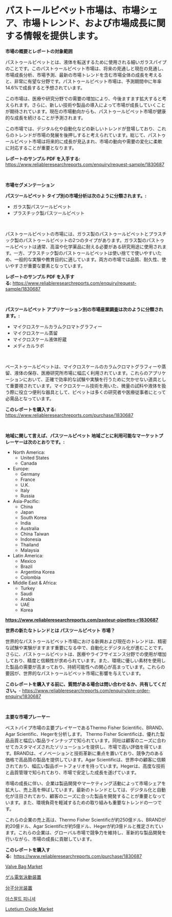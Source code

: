 <p><h1>パストールピペット市場は、市場シェア、市場トレンド、および市場成長に関する情報を提供します。</h1></p><p><strong>市場の概要とレポートの対象範囲</strong></p>
<p><p>パストゥールピペットとは、液体を転送するために使用される細いガラスパイプのことです。このパストゥールピペット市場は、将来の見通しと現在の見通し、市場成長分析、市場予測、最新の市場トレンドを含む市場全体の成長を考えると、非常に有望な分野です。パストゥールピペット市場は、予測期間中に年率14.6%で成長すると予想されています。</p><p>この市場は、医療や研究分野での需要の増加により、今後ますます拡大すると考えられます。さらに、新しい技術や製品の導入によって市場が成長していくことが期待されています。現在の市場動向からも、パストゥールピペット市場が健康的な成長を続けることが予測されます。</p><p>この市場では、デジタル化や自動化などの新しいトレンドが登場しており、これらのトレンドが市場の発展を後押しすると考えられています。総じて、パストゥールピペット市場は将来的に成長が見込まれ、市場の動向や需要の変化に柔軟に対応することが重要となります。</p></p>
<p><strong>レポートのサンプル PDF を入手する:</strong> <a href="https://www.reliableresearchreports.com/enquiry/request-sample/1830687">https://www.reliableresearchreports.com/enquiry/request-sample/1830687</a></p>
<p>&nbsp;</p>
<p><strong>市場セグメンテーション</strong></p>
<p><strong>パスツールピペット タイプ別の市場分析は次のように分類されます。:</strong></p>
<p><ul><li>ガラス製パスツールピペット</li><li>プラスチック製パスツールピペット</li></ul></p>
<p>&nbsp;</p>
<p><p>パストゥールピペットの市場には、ガラス製のパストゥールピペットとプラスチック製のパストゥールピペットの2つのタイプがあります。ガラス製のパストゥールピペットは通常、高温や化学薬品に耐える必要がある研究用途に使用されます。一方、プラスチック製のパストゥールピペットは使い捨てで使いやすいため、一般的な実験や教育目的に適しています。両方の市場では品質、耐久性、使いやすさが重要な要素となっています。</p></p>
<p><strong>レポートのサンプル PDF を入手する:</strong>&nbsp;<a href="https://www.reliableresearchreports.com/enquiry/request-sample/1830687">https://www.reliableresearchreports.com/enquiry/request-sample/1830687</a></p>
<p>&nbsp;</p>
<p><strong> パスツールピペット アプリケーション別の市場産業調査は次のように分類されます。:</strong></p>
<p><ul><li>マイクロスケールカラムクロマトグラフィー</li><li>マイクロスケール蒸留</li><li>マイクロスケール液体貯蔵</li><li>メディカルラボ</li></ul></p>
<p>&nbsp;</p>
<p><p>ペーストゥールピペットは、マイクロスケールのカラムクロマトグラフィーや蒸留、液体の保存、医療研究所市場に幅広く利用されています。これらのアプリケーションにおいて、正確で効率的な試験や実験を行うために欠かせない道具として重要視されています。マイクロスケール技術を用いた、微量の試料や液体を扱う際に役立つ便利な器具として、ピペットは多くの研究者や医療従事者にとって必需品となっています。</p></p>
<p><strong>このレポートを購入する:</strong>&nbsp; <a href="https://www.reliableresearchreports.com/purchase/1830687">https://www.reliableresearchreports.com/purchase/1830687</a></p>
<p>&nbsp;</p>
<p><strong>地域に関して言えば、パスツールピペット 地域ごとに利用可能なマーケットプレーヤーは次のとおりです。:</strong></p>
<p><ul>
    <li>
        North America:
        <ul>
            <li>United States</li>
            <li>Canada</li>
        </ul>
    </li>
    <li>
        Europe:
        <ul>
            <li>Germany</li>
            <li>France</li>
            <li>U.K.</li>
            <li>Italy</li>
            <li>Russia</li>
        </ul>
    </li>
    <li>
        Asia-Pacific:
        <ul>
            <li>China</li>
            <li>Japan</li>
            <li>South Korea</li>
            <li>India</li>
            <li>Australia</li>
            <li>China Taiwan</li>
            <li>Indonesia</li>
            <li>Thailand</li>
            <li>Malaysia</li>
        </ul>
    </li>
    <li>
        Latin America:
        <ul>
            <li>Mexico</li>
            <li>Brazil</li>
            <li>Argentina Korea</li>
            <li>Colombia</li>
        </ul>
    </li>
    <li>
        Middle East & Africa:
        <ul>
            <li>Turkey</li>
            <li>Saudi</li>
            <li>Arabia</li>
            <li>UAE</li>
            <li>Korea</li>
        </ul>
    </li>
    </ul></p>
<p><strong><a href="https://www.reliableresearchreports.com/pasteur-pipettes-r1830687">https://www.reliableresearchreports.com/pasteur-pipettes-r1830687</a></strong>&nbsp;</p>
<p><strong>世界の新たなトレンドとは パスツールピペット 市場？</strong></p>
<p><p>世界的なパストゥールピペット市場における新興および現在のトレンドは、精密な試験や実験がますます重要になる中で、自動化とデジタル化が進むことです。さらに、パストゥールピペットは、医療やライフサイエンス分野での使用が増加しており、精度と信頼性が求められています。また、環境に優しい素材を使用した製品の需要が高まっており、持続可能性への関心が高まっています。これらの要因が、世界的なパストゥールピペット市場に影響を与えています。</p></p>
<p><strong>このレポートを購入する前に、質問がある場合は問い合わせるか、共有してください。</strong>- <a href="https://www.reliableresearchreports.com/enquiry/pre-order-enquiry/1830687">https://www.reliableresearchreports.com/enquiry/pre-order-enquiry/1830687</a></p>
<p>&nbsp;</p>
<p><strong>主要な市場プレーヤー</strong></p>
<p><p>ペストパイプ市場の主要プレイヤーであるThermo Fisher Scientific、BRAND、Agar Scientific、Hegerを分析します。 Thermo Fisher Scientificは、優れた製品品質と幅広い製品ラインナップで知られています。同社は顧客のニーズに合わせてカスタマイズされたソリューションを提供し、市場で高い評価を得ています。BRANDは、イノベーションと技術革新に重点を置いており、競争力のある価格で高品質の製品を提供しています。Agar Scientificは、世界中の顧客に信頼されており、幅広い製品ポートフォリオを持っています。Hegerは、高度な技術と品質管理で知られており、市場で安定した成長を遂げています。</p><p>市場の成長に伴い、企業は製品開発やマーケティング活動によって市場シェアを拡大し、売上高を伸ばしています。最新のトレンドとしては、デジタル化と自動化が注目されており、顧客のニーズに合った製品を開発することが重要となっています。また、環境負荷を軽減するための取り組みも重要なトレンドの一つです。</p><p>これらの企業の売上高は、Thermo Fisher Scientificが約250億ドル、BRANDが約20億ドル、Agar Scientificが約5億ドル、Hegerが約3億ドルと推定されています。これらの企業は、グローバル市場で競争力を維持し、革新的な製品開発を行いながら、市場の成長に貢献しています。</p></p>
<p><strong>このレポートを購入する:</strong>&nbsp;&nbsp;<a href="https://www.reliableresearchreports.com/purchase/1830687">https://www.reliableresearchreports.com/purchase/1830687</a></p>
<p><p><a href="https://issuu.com/reportprime-2/docs/valve-bag-market-size-2030.pptx">Valve Bag Market</a></p><p><a href="https://github.com/bevdtkn4419963/Market-Research-Report-List-1/blob/main/659504032834.md">ゲル電気泳動装置</a></p><p><a href="https://github.com/MosesSpinka1914/Market-Research-Report-List-1/blob/main/389741032835.md">分子分光装置</a></p><p><a href="https://github.com/Tristiarton768456/Market-Research-Report-List-1/blob/main/610409429984.md">아스팔트 피니셔</a></p><p><a href="https://issuu.com/reportprime-2/docs/lutetium-oxide-market-size-2030.pptx">Lutetium Oxide Market</a></p></p>
